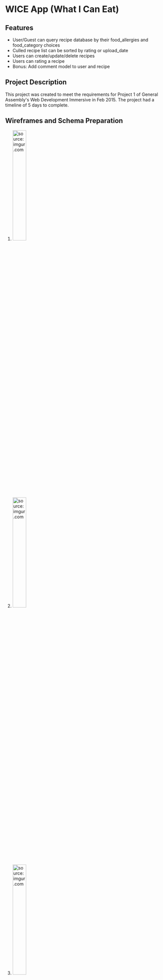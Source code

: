 
<h1> WICE App (What I Can Eat) </h1>
<h2>Features</h2>
<ul>
  <li>	User/Guest can query recipe database by their food_allergies and food_category choices</li>
  <li>	Culled recipe list can be sorted by rating or upload_date</li>
  <li>	Users can create/update/delete recipes</li>
  <li>	Users can rating a recipe</li>
  <li>	Bonus: Add comment model to user and recipe</li>
</ul>


<h2>Project Description</h2>
<p>This project was created to meet the requirements for Project 1 of General Assembly's Web Development Immersive in Feb 2015. The project had a timeline of 5 days to complete.</p>

<h2>Wireframes and Schema Preparation</h2>
<ol>
  <li><a href="http://imgur.com/QZ3D64j"><img src="http://i.imgur.com/QZ3D64j.jpg" title="source: imgur.com" height="30%" width="30%"/></a></li>
  <li><a href="http://imgur.com/OVqvPKV"><img src="http://i.imgur.com/OVqvPKV.jpg?2" title="source: imgur.com" height="30%" width="30%" /></a></li>
  <li><a href="http://imgur.com/jcCaNtQ"><img src="http://i.imgur.com/jcCaNtQ.jpg?2" title="source: imgur.com" height="30%" width="30%" /></a></li>
</ol>
